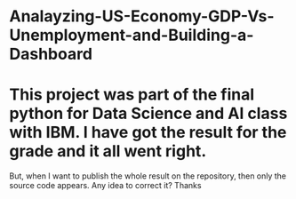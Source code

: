 # Analayzing-US-Economy-GDP-Vs-Unemployment-and-Building-a-Dashboard
# This project was part of the final python for Data Science and AI class with IBM. I have got the result for the grade and it all went right. 
But, when I want to publish the whole result on the repository, then only the source code appears.
Any idea to correct it? 
Thanks
